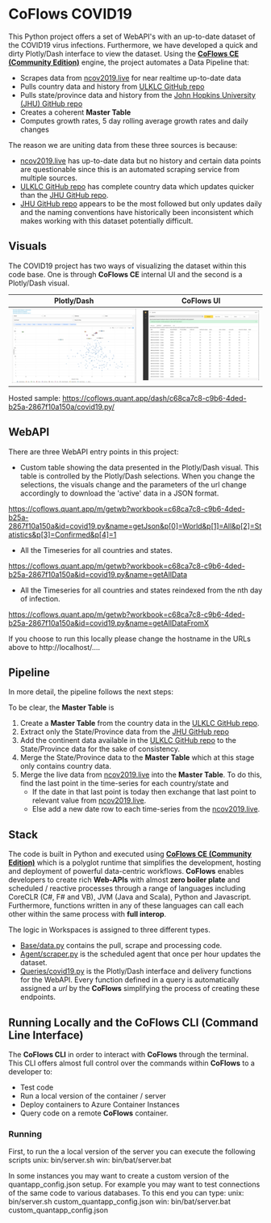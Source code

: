 # CoFlows COVID19

This Python project offers a set of WebAPI's with an up-to-date dataset of the COVID19 virus infections. Furthermore, we have developed a quick and dirty Plotly/Dash interface to view the dataset. Using the [**CoFlows CE (Community Edition)**](https://github.com/QuantApp/CoFlows-CE) engine, the project automates a Data Pipeline that:
* Scrapes data from [ncov2019.live](https://ncov2019.live/data) for near realtime up-to-date data
* Pulls country data and history from [ULKLC GitHub repo](https://github.com/ulklc/covid19-timeseries)
* Pulls state/province data and history from the [John Hopkins University (JHU) GitHub repo](https://github.com/CSSEGISandData/COVID-19)
* Creates a coherent **Master Table**
* Computes growth rates, 5 day rolling average growth rates and daily changes

The reason we are uniting data from these three sources is because:
* [ncov2019.live](https://ncov2019.live/data) has up-to-date data but no history and certain data points are questionable since this is an automated scraping service from multiple sources.
* [ULKLC GitHub repo](https://github.com/ulklc/covid19-timeseries) has complete country data which updates quicker than the [JHU GitHub repo](https://github.com/CSSEGISandData/COVID-19).
* [JHU GitHub repo](https://github.com/CSSEGISandData/COVID-19) appears to be the most followed but only updates daily and the naming conventions have historically been inconsistent which makes working with this dataset potentially difficult.

## Visuals
The COVID19 project has two ways of visualizing the dataset within this code base. One is through **CoFlows CE** internal UI and the second is a Plotly/Dash visual. 

| Plotly/Dash |  CoFlows UI |
:-------------------------:|:-------------------------:
![](Files/docs/CoFlows-covid19-dash.png)  | ![](Files/docs/CoFlows-covid19-getAllData.png)

Hosted sample: https://coflows.quant.app/dash/c68ca7c8-c9b6-4ded-b25a-2867f10a150a/covid19.py/


## WebAPI
There are three WebAPI entry points in this project:
* Custom table showing the data presented in the Plotly/Dash visual. This table is controlled by the Plotly/Dash selections. When you change the selections, the visuals change and the parameters of the url change accordingly to download the 'active' data in a JSON format. 

https://coflows.quant.app/m/getwb?workbook=c68ca7c8-c9b6-4ded-b25a-2867f10a150a&id=covid19.py&name=getJson&p[0]=World&p[1]=All&p[2]=Statistics&p[3]=Confirmed&p[4]=1

* All the Timeseries for all countries and states. 

https://coflows.quant.app/m/getwb?workbook=c68ca7c8-c9b6-4ded-b25a-2867f10a150a&id=covid19.py&name=getAllData

* All the Timeseries for all countries and states reindexed from the nth day of infection.  

https://coflows.quant.app/m/getwb?workbook=c68ca7c8-c9b6-4ded-b25a-2867f10a150a&id=covid19.py&name=getAllDataFromX

If you choose to run this locally please change the hostname in the URLs above to http://localhost/....
## Pipeline

In more detail, the pipeline follows the next steps:

To be clear, the **Master Table** is 

1. Create a **Master Table** from the country data in the [ULKLC GitHub repo](https://github.com/ulklc/covid19-timeseries).
2. Extract only the State/Province data from the [JHU GitHub repo](https://github.com/CSSEGISandData/COVID-19)
3. Add the continent data available in the [ULKLC GitHub repo](https://github.com/ulklc/covid19-timeseries) to the State/Province data for the sake of consistency.
4. Merge the State/Province data to the **Master Table** which at this stage only contains country data.
5. Merge the live data from [ncov2019.live](https://ncov2019.live/data) into the **Master Table**. To do this, find the last point in the time-series for each country/state and
    * If the date in that last point is today then exchange that last point to relevant value from [ncov2019.live](https://ncov2019.live/data).
    * Else add a new date row to each time-series from the [ncov2019.live](https://ncov2019.live/data).


## Stack

The code is built in Python and executed using [**CoFlows CE (Community Edition)**](https://github.com/QuantApp/CoFlows-CE) which is a polyglot runtime that simplifies the development, hosting and deployment of powerful data-centric workflows. **CoFlows** enables developers to create rich **Web-APIs** with almost **zero boiler plate** and scheduled / reactive processes through a range of languages including CoreCLR (C#, F# and VB), JVM (Java and Scala), Python and Javascript. Furthermore, functions written in any of these languages can call each other within the same process with **full interop**.

The logic in Workspaces is assigned to three different types.
* [Base/data.py](Base/covid19/data.py) contains the pull, scrape and processing code.
* [Agent/scraper.py](Agent/scraper.py) is the scheduled agent that once per hour updates the dataset.
* [Queries/covid19.py](Queries/covid19.py) is the Plotly/Dash interface and delivery functions for the WebAPI. Every function defined in a query is automatically assigned a _url_ by the **CoFlows** simplifying the process of creating these endpoints.

## Running Locally and the CoFlows CLI (Command Line Interface)
The **CoFlows CLI** in order to interact with **CoFlows** through the terminal. This CLI offers almost full control over the commands within **CoFlows** to a developer to:
* Test code
* Run a local version of the container / server
* Deploy containers to Azure Container Instances
* Query code on a remote **CoFlows** container.

### Running
First, to run the a local version of the server you can execute the following scripts
        unix: bin/server.sh
        win: bin/bat/server.bat

In some instances you may want to create a custom version of the quantapp_config.json setup. For example you may want to test connections of the same code to various databases. To this end you can type: 
        unix: bin/server.sh custom_quantapp_config.json
        win: bin/bat/server.bat custom_quantapp_config.json

